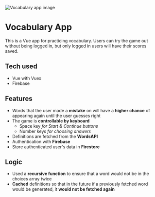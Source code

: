 ![Vocabulary app image](https://charleseller.dev/src/assets/vocab.png)
# Vocabulary App
This is a Vue app for practicing vocabulary. Users can try the game out without being logged in, but only logged in users will have their scores saved.

## Tech used
- Vue with Vuex
- Firebase

## Features
- Words that the user made a **mistake** on will have a **higher chance** of appearing again until the user guesses right
- The game is **controllable by keyboard**
  - Space key *for Start & Continue buttons*
  - Number keys *for choosing answers*
- Definitions are fetched from the **WordsAPI**
- Authentication with **Firebase**
- Store authenticated user's data in **Firestore**

## Logic
- Used a **recursive function** to ensure that a word would not be in the choices array twice
- **Cached** definitions so that in the future if a previously fetched word would be generated, it **would not be fetched again**
